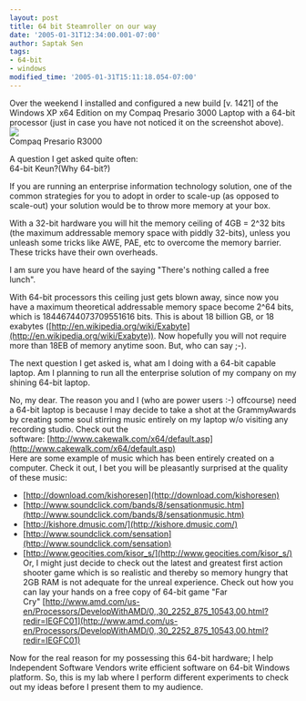 ```yaml
---
layout: post
title: 64 bit Steamroller on our way
date: '2005-01-31T12:34:00.001-07:00'
author: Saptak Sen
tags:
- 64-bit
- windows
modified_time: '2005-01-31T15:11:18.054-07:00'
---
```


Over the weekend I installed and configured a new build [v. 1421] of the Windows XP x64 Edition on my Compaq Presario 3000 Laptop with a 64-bit processor (just in case you have not noticed it on the screenshot above).[  
![](http://photos1.blogger.com/img/98/1747/320/presario_r3000.jpg)](http://photos1.blogger.com/img/98/1747/640/presario_r3000.jpg)  
Compaq Presario R3000  

A question I get asked quite often:  
64-bit Keun?(Why 64-bit?)  

If you are running an enterprise information technology solution, one of the common strategies for you to adopt in order to scale-up (as opposed to scale-out) your solution would be to throw more memory at your box.  

With a 32-bit hardware you will hit the memory ceiling of 4GB = 2^32 bits (the maximum addressable memory space with piddly 32-bits), unless you unleash some tricks like AWE, PAE, etc to overcome the memory barrier. These tricks have their own overheads.  

I am sure you have heard of the saying "There's nothing called a free lunch".  

With 64-bit processors this ceiling just gets blown away, since now you have a maximum theoretical addressable memory space become 2^64 bits, which is 18446744073709551616 bits. This is about 18 billion GB, or 18 exabytes ([http://en.wikipedia.org/wiki/Exabyte](http://en.wikipedia.org/wiki/Exabyte)). Now hopefully you will not require more than 18EB of memory anytime soon. But, who can say ;-).  

The next question I get asked is, what am I doing with a 64-bit capable laptop. Am I planning to run all the enterprise solution of my company on my shining 64-bit laptop.  

No, my dear. The reason you and I (who are power users :-) offcourse) need a 64-bit laptop is because I may decide to take a shot at the GrammyAwards by creating some soul stirring music entirely on my laptop w/o visiting any recording studio. Check out the software: [http://www.cakewalk.com/x64/default.asp](http://www.cakewalk.com/x64/default.asp)  
Here are some example of music which has been entirely created on a computer. Check it out, I bet you will be pleasantly surprised at the quality of these music:  


  * [http://download.com/kishoresen](http://download.com/kishoresen)
  * [http://www.soundclick.com/bands/8/sensationmusic.htm](http://www.soundclick.com/bands/8/sensationmusic.htm)
  * [http://kishore.dmusic.com/](http://kishore.dmusic.com/)
  * [http://www.soundclick.com/sensation](http://www.soundclick.com/sensation)
  * [http://www.geocities.com/kisor_s/](http://www.geocities.com/kisor_s/)
Or, I might just decide to check out the latest and greatest first action shooter game which is so realistic and thereby so memory hungry that 2GB RAM is not adequate for the unreal experience. Check out how you can lay your hands on a free copy of 64-bit game "Far Cry" [http://www.amd.com/us-en/Processors/DevelopWithAMD/0,,30_2252_875_10543,00.html?redir=IEGFC01](http://www.amd.com/us-en/Processors/DevelopWithAMD/0,,30_2252_875_10543,00.html?redir=IEGFC01)  

Now for the real reason for my possessing this 64-bit hardware; I help Independent Software Vendors write efficient software on 64-bit Windows platform. So, this is my lab where I perform different experiments to check out my ideas before I present them to my audience.
